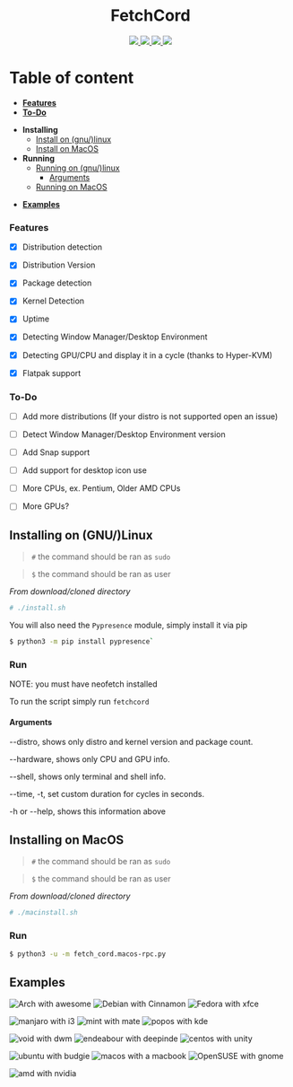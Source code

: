 <h1 align="center">FetchCord</h1>
</p>
<p align="center">
    <a href="https://img.shields.io/badge/Compatible-MacOS%2FWindows%2FLinux-brightgreen?style=for-the-badge&logo=discord">
       <img src="https://img.shields.io/badge/Compatible-MacOS%2FLinux-brightgreen?style=for-the-badge&logo=linux&logoColor=white">
    </a>
  <a href="https://www.python.org/downloads/">
       <img src="https://img.shields.io/pypi/pyversions/django?color=dark%20green&logo=python&logoColor=white&style=for-the-badge">
    </a>
   <a href="https://discord.gg/P4h9kdV">
       <img src="https://img.shields.io/discord/742068289278312549?label=Discord&logo=discord&logoColor=white&style=for-the-badge">
    </a>
    <a href="https://img.shields.io/badge/Compatible-MacOS%2FWindows%2FLinux-brightgreen?style=for-the-badge&logo=discord">
       <img src="https://cdn.discordapp.com/attachments/695182849476657223/742064452421288077/FetchDis.png"
    </a>
  
  </a>
</p>

# Table of content

- [**Features**](#features)
- [**To-Do**](#to-do)
+ **Installing**
    - [Install on (gnu/)linux](#installing-on-gnulinux)
    - [Install on MacOS](#installing-on-macos)
 + **Running**
    - [Running on (gnu/)linux](#run)
       - [Arguments](#arguments)
    - [Running on MacOS](#run1)

- [**Examples**](#examples)

### Features

- [x] Distribution detection
 
- [x] Distribution Version

- [x] Package detection

- [x] Kernel Detection

- [x] Uptime

- [x] Detecting Window Manager/Desktop Environment

- [x] Detecting GPU/CPU and display it in a cycle (thanks to Hyper-KVM)
- [x] Flatpak support

### To-Do

- [ ] Add more distributions (If your distro is not supported open an issue)

- [ ] Detect Window Manager/Desktop Environment version

- [ ] Add Snap support

- [ ] Add support for desktop icon use

- [ ] More CPUs, ex. Pentium, Older AMD CPUs

- [ ] More GPUs?


## Installing on (GNU/)Linux
> `#` the command should be ran as `sudo`

> `$` the command should be ran as user

_From download/cloned directory_

```sh
# ./install.sh
```

You will also need the `Pypresence` module, simply install it via pip
```sh
$ python3 -m pip install pypresence`
```
### Run
NOTE: you must have neofetch installed

To run the script simply run `fetchcord`

#### Arguments
--distro, shows only distro and kernel version and package count.

--hardware, shows only CPU and GPU info.

--shell, shows only terminal and shell info.

--time, -t, set custom duration for cycles in seconds.

-h or --help, shows this information above

## Installing on MacOS
> `#` the command should be ran as `sudo`

> `$` the command should be ran as user

_From download/cloned directory_

```sh
# ./macinstall.sh
```


### Run 

```sh
$ python3 -u -m fetch_cord.macos-rpc.py
```

## Examples

![Arch with awesome](Examples/arch_example.png) ![Debian with Cinnamon](Examples/debian_example.png) ![Fedora with xfce](Examples/fedora_example.png)

![manjaro with i3](Examples/manjaro%20example.png) ![mint with mate](Examples/mint_example.png) ![popos with kde](Examples/pop_example.png)

![void with dwm](Examples/void_example.png) ![endeabour with deepinde](Examples/end_example.png) ![centos with unity](Examples/centos_example.png)

![ubuntu with budgie](Examples/ubuntu_example.png) ![macos with a macbook](Examples/mac_example.png) ![OpenSUSE with gnome](Examples/suse_example.png)

![amd with nvidia](Examples/amd_example.png)


